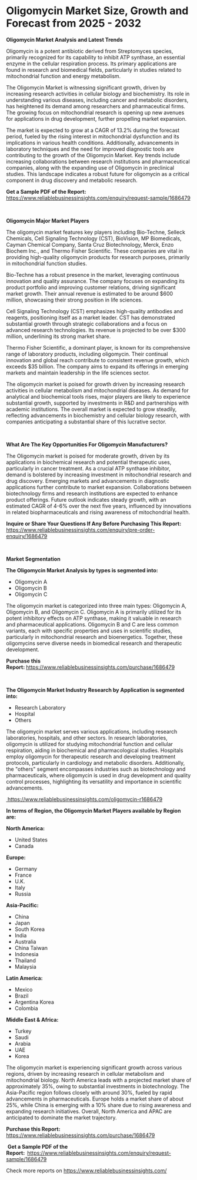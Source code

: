 <p><h1>Oligomycin Market Size, Growth and Forecast from 2025 - 2032</h1></p><p><strong>Oligomycin Market Analysis and Latest Trends</strong></p>
<p><p>Oligomycin is a potent antibiotic derived from Streptomyces species, primarily recognized for its capability to inhibit ATP synthase, an essential enzyme in the cellular respiration process. Its primary applications are found in research and biomedical fields, particularly in studies related to mitochondrial function and energy metabolism.</p><p>The Oligomycin Market is witnessing significant growth, driven by increasing research activities in cellular biology and biochemistry. Its role in understanding various diseases, including cancer and metabolic disorders, has heightened its demand among researchers and pharmaceutical firms. The growing focus on mitochondrial research is opening up new avenues for applications in drug development, further propelling market expansion.</p><p>The market is expected to grow at a CAGR of 13.2% during the forecast period, fueled by the rising interest in mitochondrial dysfunction and its implications in various health conditions. Additionally, advancements in laboratory techniques and the need for improved diagnostic tools are contributing to the growth of the Oligomycin Market. Key trends include increasing collaborations between research institutions and pharmaceutical companies, along with the expanding use of Oligomycin in preclinical studies. This landscape indicates a robust future for oligomycin as a critical component in drug discovery and metabolic research.</p></p>
<p><strong>Get a Sample PDF of the Report:&nbsp;</strong> <a href="https://www.reliablebusinessinsights.com/enquiry/request-sample/1686479?utm_campaign=2238&utm_medium=2&utm_source=Github&utm_content=ia&utm_term=26032025&utm_id=oligomycin">https://www.reliablebusinessinsights.com/enquiry/request-sample/1686479</a></p>
<p>&nbsp;</p>
<p><strong>Oligomycin Major Market Players</strong></p>
<p><p>The oligomycin market features key players including Bio-Techne, Selleck Chemicals, Cell Signaling Technology (CST), BioVision, MP Biomedicals, Cayman Chemical Company, Santa Cruz Biotechnology, Merck, Enzo Biochem Inc., and Thermo Fisher Scientific. These companies are vital in providing high-quality oligomycin products for research purposes, primarily in mitochondrial function studies.</p><p>Bio-Techne has a robust presence in the market, leveraging continuous innovation and quality assurance. The company focuses on expanding its product portfolio and improving customer relations, driving significant market growth. Their annual revenue is estimated to be around $600 million, showcasing their strong position in life sciences.</p><p>Cell Signaling Technology (CST) emphasizes high-quality antibodies and reagents, positioning itself as a market leader. CST has demonstrated substantial growth through strategic collaborations and a focus on advanced research technologies. Its revenue is projected to be over $300 million, underlining its strong market share.</p><p>Thermo Fisher Scientific, a dominant player, is known for its comprehensive range of laboratory products, including oligomycin. Their continual innovation and global reach contribute to consistent revenue growth, which exceeds $35 billion. The company aims to expand its offerings in emerging markets and maintain leadership in the life sciences sector.</p><p>The oligomycin market is poised for growth driven by increasing research activities in cellular metabolism and mitochondrial diseases. As demand for analytical and biochemical tools rises, major players are likely to experience substantial growth, supported by investments in R&D and partnerships with academic institutions. The overall market is expected to grow steadily, reflecting advancements in biochemistry and cellular biology research, with companies anticipating a substantial share of this lucrative sector.</p></p>
<p>&nbsp;</p>
<p><strong>What Are The Key Opportunities For Oligomycin Manufacturers?</strong></p>
<p><p>The Oligomycin market is poised for moderate growth, driven by its applications in biochemical research and potential therapeutic uses, particularly in cancer treatment. As a crucial ATP synthase inhibitor, demand is bolstered by increasing investment in mitochondrial research and drug discovery. Emerging markets and advancements in diagnostic applications further contribute to market expansion. Collaborations between biotechnology firms and research institutions are expected to enhance product offerings. Future outlook indicates steady growth, with an estimated CAGR of 4-6% over the next five years, influenced by innovations in related biopharmaceuticals and rising awareness of mitochondrial health.</p></p>
<p><strong>Inquire or Share Your Questions If Any Before Purchasing This Report:</strong> <a href="https://www.reliablebusinessinsights.com/enquiry/pre-order-enquiry/1686479?utm_campaign=2238&utm_medium=2&utm_source=Github&utm_content=ia&utm_term=26032025&utm_id=oligomycin">https://www.reliablebusinessinsights.com/enquiry/pre-order-enquiry/1686479</a></p>
<p>&nbsp;</p>
<p><strong>Market Segmentation</strong></p>
<p><strong>The Oligomycin Market Analysis by types is segmented into:</strong></p>
<p><ul><li>Oligomycin A</li><li>Oligomycin B</li><li>Oligomycin C</li></ul></p>
<p><p>The oligomycin market is categorized into three main types: Oligomycin A, Oligomycin B, and Oligomycin C. Oligomycin A is primarily utilized for its potent inhibitory effects on ATP synthase, making it valuable in research and pharmaceutical applications. Oligomycin B and C are less common variants, each with specific properties and uses in scientific studies, particularly in mitochondrial research and bioenergetics. Together, these oligomycins serve diverse needs in biomedical research and therapeutic development.</p></p>
<p><strong>Purchase this Report:&nbsp;</strong><a href="https://www.reliablebusinessinsights.com/purchase/1686479?utm_campaign=2238&utm_medium=2&utm_source=Github&utm_content=ia&utm_term=26032025&utm_id=oligomycin">https://www.reliablebusinessinsights.com/purchase/1686479</a></p>
<p>&nbsp;</p>
<p><strong>The Oligomycin Market Industry Research by Application is segmented into:</strong></p>
<p><ul><li>Research Laboratory</li><li>Hospital</li><li>Others</li></ul></p>
<p><p>The oligomycin market serves various applications, including research laboratories, hospitals, and other sectors. In research laboratories, oligomycin is utilized for studying mitochondrial function and cellular respiration, aiding in biochemical and pharmacological studies. Hospitals employ oligomycin for therapeutic research and developing treatment protocols, particularly in cardiology and metabolic disorders. Additionally, the "others" segment encompasses industries such as biotechnology and pharmaceuticals, where oligomycin is used in drug development and quality control processes, highlighting its versatility and importance in scientific advancements.</p></p>
<p><a href="https://www.reliablebusinessinsights.com/oligomycin-r1686479?utm_campaign=2238&utm_medium=2&utm_source=Github&utm_content=ia&utm_term=26032025&utm_id=oligomycin">&nbsp;https://www.reliablebusinessinsights.com/oligomycin-r1686479</a></p>
<p><strong>In terms of Region, the Oligomycin Market Players available by Region are:</strong></p>
<p>
    <p> <strong> North America: </strong>
        <ul>
            <li>United States</li>
            <li>Canada</li>
        </ul>
        </p> 
    <p> <strong> Europe: </strong>
        <ul>
            <li>Germany</li>
            <li>France</li>
            <li>U.K.</li>
            <li>Italy</li>
            <li>Russia</li>
        </ul>
        </p> 
    <p> <strong> Asia-Pacific: </strong>
        <ul>
            <li>China</li>
            <li>Japan</li>
            <li>South Korea</li>
            <li>India</li>
            <li>Australia</li>
            <li>China Taiwan</li>
            <li>Indonesia</li>
            <li>Thailand</li>
            <li>Malaysia</li>
        </ul>
        </p> 
    <p> <strong> Latin America: </strong>
        <ul>
            <li>Mexico</li>
            <li>Brazil</li>
            <li>Argentina Korea</li>
            <li>Colombia</li>
        </ul>
        </p> 
    <p> <strong> Middle East & Africa: </strong>
        <ul>
            <li>Turkey</li>
            <li>Saudi</li>
            <li>Arabia</li>
            <li>UAE</li>
            <li>Korea</li>
        </ul>
    </p>
    </p>
<p><p>The oligomycin market is experiencing significant growth across various regions, driven by increasing research in cellular metabolism and mitochondrial biology. North America leads with a projected market share of approximately 35%, owing to substantial investments in biotechnology. The Asia-Pacific region follows closely with around 30%, fueled by rapid advancements in pharmaceuticals. Europe holds a market share of about 25%, while China is emerging with a 10% share due to rising awareness and expanding research initiatives. Overall, North America and APAC are anticipated to dominate the market trajectory.</p></p>
<p><strong>Purchase this Report: </strong><a href="https://www.reliablebusinessinsights.com/purchase/1686479?utm_campaign=2238&utm_medium=2&utm_source=Github&utm_content=ia&utm_term=26032025&utm_id=oligomycin">https://www.reliablebusinessinsights.com/purchase/1686479</a></p>
<p>&nbsp;<strong>Get a Sample PDF of the Report:&nbsp;&nbsp;</strong><a href="https://www.reliablebusinessinsights.com/enquiry/request-sample/1686479?utm_campaign=2238&utm_medium=2&utm_source=Github&utm_content=ia&utm_term=26032025&utm_id=oligomycin">https://www.reliablebusinessinsights.com/enquiry/request-sample/1686479</a></p>
<p><strong></strong></p>
<p>Check more reports on <a href="https://www.reliablebusinessinsights.com/?utm_campaign=2238&utm_medium=2&utm_source=Github&utm_content=ia&utm_term=26032025&utm_id=oligomycin">https://www.reliablebusinessinsights.com/</a></p>
